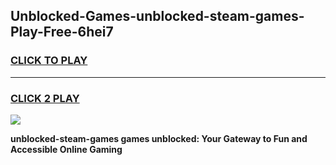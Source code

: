 
## Unblocked-Games-unblocked-steam-games-Play-Free-6hei7
<h3>
<a href="https://premium76.site?title=unblocked-steam-games&ref=09A">CLICK TO PLAY</a></h3>
<hr>

<h3>
<a href="https://premium76.site?title=unblocked-steam-games&ref=09A">CLICK 2 PLAY</a>
  
</h3>

<a href="https://premium76.site?title=unblocked-steam-games&ref=09A"><img src="https://clearcache.store/games.png"></a>


**unblocked-steam-games games unblocked: Your Gateway to Fun and Accessible Online Gaming**
